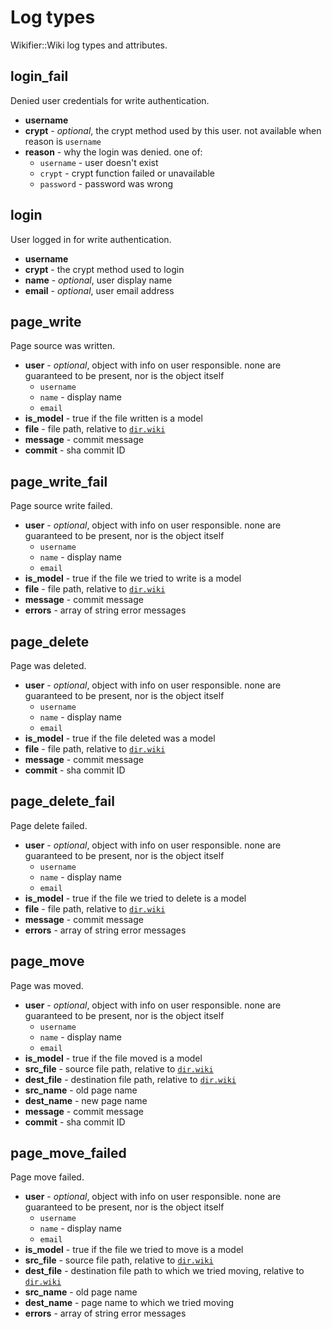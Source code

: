 # Log types

Wikifier::Wiki log types and attributes.

## login_fail

Denied user credentials for write authentication.

* __username__
* __crypt__ - _optional_, the crypt method used by this user. not available when
  reason is `username`
* __reason__ - why the login was denied. one of:
  * `username` - user doesn't exist
  * `crypt` - crypt function failed or unavailable
  * `password` - password was wrong
  
## login

User logged in for write authentication.

* __username__
* __crypt__ - the crypt method used to login
* __name__ - _optional_, user display name
* __email__ - _optional_, user email address

## page_write

Page source was written.

* __user__ - _optional_, object with info on user responsible. none are
  guaranteed to be present, nor is the object itself
  * `username`
  * `name` - display name
  * `email`
* __is_model__ - true if the file written is a model
* __file__ - file path, relative to [`dir.wiki`](../configuration.md#dir)
* __message__ - commit message
* __commit__ - sha commit ID

## page_write_fail

Page source write failed.

* __user__ - _optional_, object with info on user responsible. none are
  guaranteed to be present, nor is the object itself
  * `username`
  * `name` - display name
  * `email`
* __is_model__ - true if the file we tried to write is a model
* __file__ - file path, relative to [`dir.wiki`](../configuration.md#dir)
* __message__ - commit message
* __errors__ - array of string error messages

## page_delete

Page was deleted.

* __user__ - _optional_, object with info on user responsible. none are
  guaranteed to be present, nor is the object itself
  * `username`
  * `name` - display name
  * `email`
* __is_model__ - true if the file deleted was a model
* __file__ - file path, relative to [`dir.wiki`](../configuration.md#dir)
* __message__ - commit message
* __commit__ - sha commit ID

## page_delete_fail

Page delete failed.

* __user__ - _optional_, object with info on user responsible. none are
  guaranteed to be present, nor is the object itself
  * `username`
  * `name` - display name
  * `email`
* __is_model__ - true if the file we tried to delete is a model
* __file__ - file path, relative to [`dir.wiki`](../configuration.md#dir)
* __message__ - commit message
* __errors__ - array of string error messages

## page_move

Page was moved.

* __user__ - _optional_, object with info on user responsible. none are
  guaranteed to be present, nor is the object itself
  * `username`
  * `name` - display name
  * `email`
* __is_model__ - true if the file moved is a model
* __src_file__ - source file path, relative to
  [`dir.wiki`](../configuration.md#dir)
* __dest_file__ - destination file path, relative to
  [`dir.wiki`](../configuration.md#dir)
* __src_name__ - old page name
* __dest_name__ - new page name
* __message__ - commit message
* __commit__ - sha commit ID

## page_move_failed

Page move failed.

* __user__ - _optional_, object with info on user responsible. none are
  guaranteed to be present, nor is the object itself
  * `username`
  * `name` - display name
  * `email`
* __is_model__ - true if the file we tried to move is a model
* __src_file__ - source file path, relative to
  [`dir.wiki`](../configuration.md#dir)
* __dest_file__ - destination file path to which we tried moving, relative to
  [`dir.wiki`](../configuration.md#dir)
* __src_name__ - old page name
* __dest_name__ - page name to which we tried moving
* __errors__ - array of string error messages
